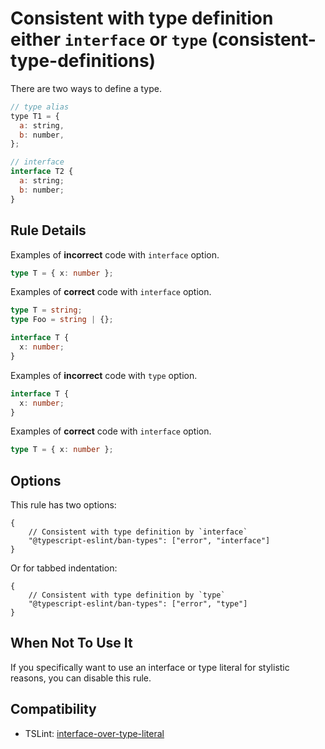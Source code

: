 # Consistent with type definition either `interface` or `type` (consistent-type-definitions)

There are two ways to define a type.

```js
// type alias
type T1 = {
  a: string,
  b: number,
};

// interface
interface T2 {
  a: string;
  b: number;
}
```

## Rule Details

Examples of **incorrect** code with `interface` option.

```ts
type T = { x: number };
```

Examples of **correct** code with `interface` option.

```ts
type T = string;
type Foo = string | {};

interface T {
  x: number;
}
```

Examples of **incorrect** code with `type` option.

```ts
interface T {
  x: number;
}
```

Examples of **correct** code with `interface` option.

```ts
type T = { x: number };
```

## Options

This rule has two options:

```CJSON
{
    // Consistent with type definition by `interface`
    "@typescript-eslint/ban-types": ["error", "interface"]
}
```

Or for tabbed indentation:

```CJSON
{
    // Consistent with type definition by `type`
    "@typescript-eslint/ban-types": ["error", "type"]
}
```

## When Not To Use It

If you specifically want to use an interface or type literal for stylistic reasons, you can disable this rule.

## Compatibility

- TSLint: [interface-over-type-literal](https://palantir.github.io/tslint/rules/interface-over-type-literal/)
